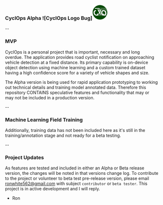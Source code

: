 ### CyclOps Alpha ![CyclOps Logo Bug]<img src="https://github.com/rwhite35/cyclops_alpha/blob/main/icons/CyclOps_logoSm.png" width="50">

--

### MVP

CyclOps is a personal project that is important, necessary and long overdue.  The application provides road cyclist notification on approaching vehicle detection at a fixed distance. Its primary capability is on-device object detection using machine learning and a custom trained dataset having a high confidence score for a variety of vehicle shapes and size.   

The Alpha version is being used for rapid application prototyping to working out technical details and training model annotated data.  Therefore this repository CONTAINS speculative features and functionality
that may or may not be included in a production version.

--

### Machine Learning Field Training

Additionally, training data has not been included here as it's still in the training/annotation stage and not ready for a beta testing. 

-- 

### Project Updates

As features are tested and included in either an Alpha or Beta release version, the changes will be noted in that versions change log. To contribute to the project or volunteer to beta test pre-release version, please email <ronwhite562@gmail.com> with subject `contributor` or `beta tester`. This project is in active development and I will reply.

- Ron
 
